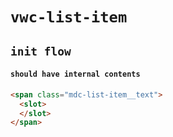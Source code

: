 # `vwc-list-item`

## `init flow`

####   `should have internal contents`

```html
<span class="mdc-list-item__text">
  <slot>
  </slot>
</span>

```

